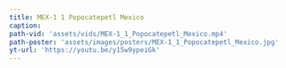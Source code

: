 ```yaml
---
title: MEX-1 1 Popocatepetl Mexico
caption:
path-vid: 'assets/vids/MEX-1_1_Popocatepetl_Mexico.mp4'
path-poster: 'assets/images/posters/MEX-1_1_Popocatepetl_Mexico.jpg'
yt-url: 'https://youtu.be/y15w9ypeiGk'
---
```

